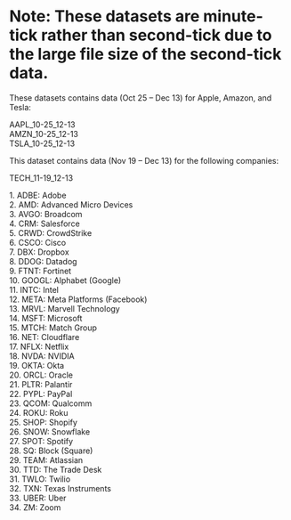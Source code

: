 # **Note: These datasets are minute-tick rather than second-tick due to the large file size of the second-tick data.**

These datasets contains data (Oct 25 – Dec 13\) for Apple, Amazon, and Tesla:

AAPL\_10-25\_12-13  
AMZN\_10-25\_12-13  
TSLA\_10-25\_12-13



This dataset contains data (Nov 19 – Dec 13\) for the following companies:

TECH\_11-19\_12-13

1\. ADBE: Adobe  
2\. AMD: Advanced Micro Devices  
3\. AVGO: Broadcom  
4\. CRM: Salesforce  
5\. CRWD: CrowdStrike  
6\. CSCO: Cisco  
7\. DBX: Dropbox  
8\. DDOG: Datadog  
9\. FTNT: Fortinet  
10\. GOOGL: Alphabet (Google)  
11\. INTC: Intel  
12\. META: Meta Platforms (Facebook)  
13\. MRVL: Marvell Technology  
14\. MSFT: Microsoft  
15\. MTCH: Match Group  
16\. NET: Cloudflare  
17\. NFLX: Netflix  
18\. NVDA: NVIDIA  
19\. OKTA: Okta  
20\. ORCL: Oracle  
21\. PLTR: Palantir  
22\. PYPL: PayPal  
23\. QCOM: Qualcomm  
24\. ROKU: Roku  
25\. SHOP: Shopify  
26\. SNOW: Snowflake  
27\. SPOT: Spotify  
28\. SQ: Block (Square)  
29\. TEAM: Atlassian  
30\. TTD: The Trade Desk  
31\. TWLO: Twilio  
32\. TXN: Texas Instruments  
33\. UBER: Uber  
34\. ZM: Zoom
